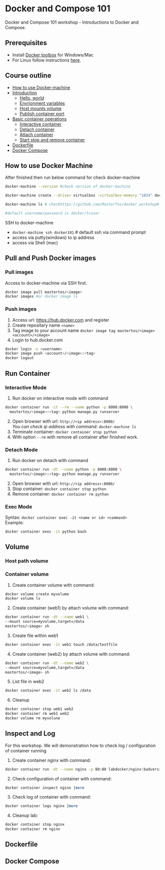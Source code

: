 # Docker and Compose 101
Docker and Compose 101 workshop - Introductions to Docker and Compose.

## Prerequisites
* Install [Docker toolbox](https://docs.docker.com/toolbox/overview/#whats-in-the-box) for Windows/Mac
* For Linux follow instructions [here](https://docs.docker.com/install/).

## Course outline
* [How to use Docker-machine](#how-to-use-docker-machine)
* [Introduction](#introduction)
  * [Hello, world](#hello-world)
  * [Envrionment variables](#envrionment-variables)
  * [Host mounts volume](#host-mounts-volume)
  * [Publish container port](#publish-container-port)
* [Basic container operations](#basic-container-operations)
  * [Interactive container](#interactive-container)
  * [Detach container](#detach-container)
  * [Attach container](#attach-container)
  * [Start stop and remove container](#start-stop-and-remove-container)
* [Dockerfile](#dockerfile)
* [Docker Compose](#docker-compose)

## How to use Docker Machine

After finished then run below command for check docker-machine
```bash
docker-machine --version #check version of docker-machine

docker-machine create --driver virtualbox -virtualbox-memory "1024" docker101 # create new docker-machine

docker-machine ls # checkhttps://github.com/MasterTos/docker_workshop# ip address

#default username/password is docker/tcuser
```

SSH to docker-machine
- `docker-machine ssh docker101` # default ssh via command prompt
- access via putty(windows) to ip address
- access via Shell (mac)

## Pull and Push Docker images

### Pull images
Access to docker-machine via SSH first.

```bash
docker image pull mastertos/<image>
docker images #or docker image ls
```

### Push images
1. Access url: https://hub.docker.com and register
2. Create repositary name `<name>`
3. Tag image to your account name `docker image tag mastertos/<image> <account>/<image>`
4. Login to hub.docker.com
```bash
docker login -u <username>
docker image push <account>/<image>:<tag>
docker logout
```

## Run Container
### Interactive Mode
1. Run docker on interactive mode with command
```bash
docker container run -it --rm --name python -p 8000:8000 \
  mastertos/<image>:<tag> python manage.py runserver
```
2. Open browser with url: `http://<ip address>:8000/` <br>
*You can check ip address with command: `docker-machine ls`*
3. Terminate container: `docker container stop python`
4. With option `--rm` with remove all container after finished work.

### Detach Mode
1. Run docker on detach with command
```bash
docker container run -dt --name python -p 8000:8000 \
  mastertos/<image>:<tag> python manage.py runserver
```
2. Open browser with url: `http://<ip address>:8000/`
3. Stop container: `docker container stop python`
4. Remove container: `docker container rm python`
   
### Exec Mode
Syntax: `docker container exec -it <name or id> <command>`
<br>Example:
```bash
docker container exec -it python bash
```

## Volume
### Host path volume
### Container volume
1. Create container volume with command:
```bash
docker volume create myvolume
docker volume ls
```
2. Create container (web1) by attach volume with command:
```bash
docker container run -dt --name web1 \
--mount source=myvolume,target=/data
mastertos/<image> sh
```
3. Create file within web1
```bash
docker container exec -it web1 touch /data/testfile
```
4. Create container (web2) by attach volume with command:
```bash
docker container run -dt --name web2 \
--mount source=myvolume,target=/data
mastertos/<image> sh
```

5. List file in web2
```bash
docker container exec -it web2 ls /data
```

6. Cleanup
```bash
docker container stop web1 web2
docker container rm web1 web2
docker volume rm myvolune
```

## Inspect and Log
For this workshop. We will demonstration how to check log / configuration of container running

1. Create container nginx with command:
```bash
docker container run -dt --name nginx -p 80:80 labdocker/nginx:badversion
```

2. Check configuration of container with command: 

```bash
docker container inspect nginx |more
```

3. Check log of container with command: 

```bash
docker container logs nginx |more
```

4. Cleanup lab:
```bash
docker container stop nginx
docker container rm nginx	
```

## Dockerfile

## Docker Compose

